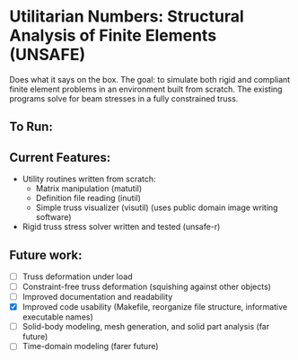 # Utilitarian Numbers: Structural Analysis of Finite Elements (UNSAFE)

Does what it says on the box.
The goal: to simulate both rigid and compliant finite element problems in an environment built from scratch. The existing programs solve for beam stresses in a fully constrained truss.

## To Run:


## Current Features:
* Utility routines written from scratch:
  * Matrix manipulation (matutil)
  * Definition file reading (inutil)
  * Simple truss visualizer (visutil) (uses public domain image writing software)
* Rigid truss stress solver written and tested (unsafe-r)

## Future work:
- [ ] Truss deformation under load
- [ ] Constraint-free truss deformation (squishing against other objects)
- [ ] Improved documentation and readability
- [x] Improved code usability (Makefile, reorganize file structure, informative executable names)
- [ ] Solid-body modeling, mesh generation, and solid part analysis (far future)
- [ ] Time-domain modeling (farer future)
